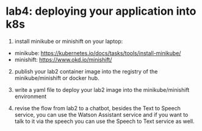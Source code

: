 # lab4: deploying your application into k8s
1. install minikube or minishift on your laptop:
- minikube: https://kubernetes.io/docs/tasks/tools/install-minikube/
- minishift: https://www.okd.io/minishift/

2. publish your lab2 container image into the registry of the minikube/minishift or docker hub.

3. write a yaml file to deploy your lab2 image into the minikube/minishift environment

4. revise the flow from lab2 to a chatbot, besides the Text to Speech service, you can use the Watson Assistant service and if you want to talk to it via the speech you can use the Speech to Text service as well. 
